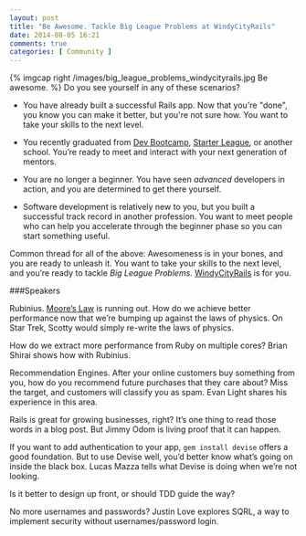 ```yaml
---
layout: post
title: "Be Awesome. Tackle Big League Problems at WindyCityRails"
date: 2014-08-05 16:21
comments: true
categories: [ Community ]
---
```

{% imgcap right /images/big_league_problems_windycityrails.jpg Be awesome. %}
Do you see yourself in any of these scenarios?

* You have already built a successful Rails app. Now that you're "done", you know you can make it better, but you're not sure how. You want to take your skills to the next level.

* You recently graduated from [Dev Bootcamp](http://devbootcamp.com), [Starter League](http://thestarterleague.com), or another school. You’re ready to meet and interact with your next generation of mentors.

* You are no longer a beginner. You have seen _advanced_ developers in action, and you are determined to get there yourself.

* Software development is relatively new to you, but you built a successful track record in another profession. You want to meet people who can help you accelerate through the beginner phase so you can start something useful.

Common thread for all of the above: Awesomeness is in your bones, and you are ready to unleash it. You want to take your skills to the next level, and you’re ready to tackle _Big League Problems_. [WindyCityRails](http://windycityrails.org) is for you.
<!--more-->
###Speakers

Rubinius. [Moore’s Law]() is running out. How do we achieve better performance now that we’re bumping up against the laws of physics. On Star Trek, Scotty would simply re-write the laws of physics. 

How do we extract more performance from Ruby on multiple cores? Brian Shirai shows how with Rubinius.

Recommendation Engines. After your online customers buy something from you, how do you recommend future purchases that they care about? Miss the target, and customers will classify you as spam. Evan Light shares his experience in this area.

Rails is great for growing businesses, right? It’s one thing to read those words in a blog post. But Jimmy Odom is living proof that it can happen.

If you want to add authentication to your app, `gem install devise` offers a good foundation. But to use Devise well, you’d better know what’s going on inside the black box. Lucas Mazza tells what Devise is doing when we’re not looking.

Is it better to design up front, or should TDD guide the way?

No more usernames and passwords? Justin Love explores SQRL, a way to implement security without usernames/password login.
